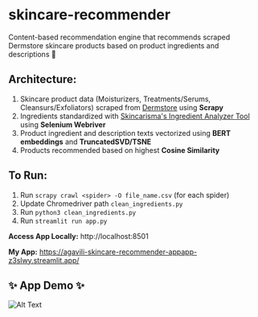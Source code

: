 # skincare-recommender
Content-based recommendation engine that recommends scraped Dermstore skincare products based on product ingredients and descriptions 🫧
     

## Architecture:
1) Skincare product data (Moisturizers, Treatments/Serums, Cleansurs/Exfoliators) scraped from [Dermstore](https://dermstore.com) using **Scrapy**
2) Ingredients standardized with [Skincarisma's Ingredient Analyzer Tool](https://skincarisma.com) using **Selenium Webriver**
3) Product ingredient and description texts vectorized using **BERT embeddings** and **TruncatedSVD/TSNE**
4) Products recommended based on highest **Cosine Similarity**


## To Run:
1) Run ```scrapy crawl <spider> -O file_name.csv``` (for each spider)
2) Update Chromedriver path ```clean_ingredients.py```
3) Run ```python3 clean_ingredients.py```
4) Run ```streamlit run app.py```

**Access App Locally:** http://localhost:8501 

**My App:** https://agavili-skincare-recommender-appapp-z3slwy.streamlit.app/

## ✨ App Demo ✨

![Alt Text](final_skincare.gif)

